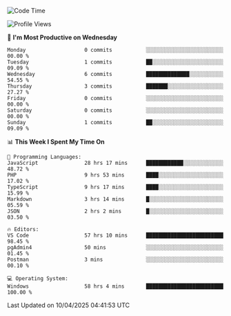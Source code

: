 <!--START_SECTION:waka-->
![Code Time](http://img.shields.io/badge/Code%20Time-4%2C590%20hrs%208%20mins-blue)

![Profile Views](http://img.shields.io/badge/Profile%20Views-8-blue)

📅 **I'm Most Productive on Wednesday** 

```text
Monday                   0 commits           ░░░░░░░░░░░░░░░░░░░░░░░░░   00.00 % 
Tuesday                  1 commits           ██░░░░░░░░░░░░░░░░░░░░░░░   09.09 % 
Wednesday                6 commits           ██████████████░░░░░░░░░░░   54.55 % 
Thursday                 3 commits           ███████░░░░░░░░░░░░░░░░░░   27.27 % 
Friday                   0 commits           ░░░░░░░░░░░░░░░░░░░░░░░░░   00.00 % 
Saturday                 0 commits           ░░░░░░░░░░░░░░░░░░░░░░░░░   00.00 % 
Sunday                   1 commits           ██░░░░░░░░░░░░░░░░░░░░░░░   09.09 % 
```


📊 **This Week I Spent My Time On** 

```text
💬 Programming Languages: 
JavaScript               28 hrs 17 mins      ████████████░░░░░░░░░░░░░   48.72 % 
PHP                      9 hrs 53 mins       ████░░░░░░░░░░░░░░░░░░░░░   17.02 % 
TypeScript               9 hrs 17 mins       ████░░░░░░░░░░░░░░░░░░░░░   15.99 % 
Markdown                 3 hrs 14 mins       █░░░░░░░░░░░░░░░░░░░░░░░░   05.59 % 
JSON                     2 hrs 2 mins        █░░░░░░░░░░░░░░░░░░░░░░░░   03.50 % 

🔥 Editors: 
VS Code                  57 hrs 10 mins      █████████████████████████   98.45 % 
pgAdmin4                 50 mins             ░░░░░░░░░░░░░░░░░░░░░░░░░   01.45 % 
Postman                  3 mins              ░░░░░░░░░░░░░░░░░░░░░░░░░   00.10 % 

💻 Operating System: 
Windows                  58 hrs 4 mins       █████████████████████████   100.00 % 
```


 Last Updated on 10/04/2025 04:41:53 UTC
<!--END_SECTION:waka-->
